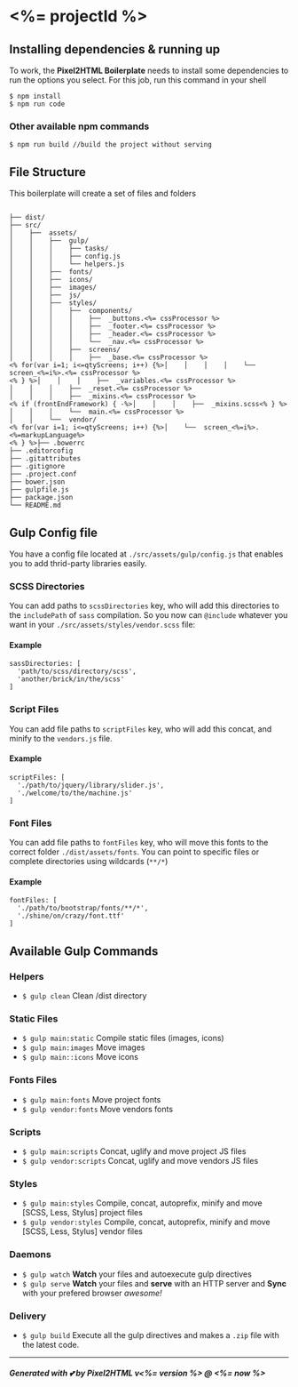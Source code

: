 # <%= projectId %>

## Installing dependencies & running up
To work, the **Pixel2HTML Boilerplate** needs to install some dependencies to run the options you select.
For this job, run this command in your shell

```
$ npm install
$ npm run code
```

### Other available npm commands

```
$ npm run build //build the project without serving
```

## File Structure

This boilerplate will create a set of files and folders

```

├── dist/
├── src/
│    ├──  assets/
│    │    ├──  gulp/
│    │    │    ├── tasks/
│    │    │    ├── config.js
│    │    │    └── helpers.js
│    │    ├──  fonts/
│    │    ├──  icons/
│    │    ├──  images/
│    │    ├──  js/
│    │    ├──  styles/
│    │    │    ├──  components/
│    │    │    │    ├──  _buttons.<%= cssProcessor %>
│    │    │    │    ├──  _footer.<%= cssProcessor %>
│    │    │    │    ├──  _header.<%= cssProcessor %>
│    │    │    │    └──  _nav.<%= cssProcessor %>
│    │    │    ├──  screens/
│    │    │    │    ├──  _base.<%= cssProcessor %>
<% for(var i=1; i<=qtyScreens; i++) {%>│    │    │    │    └──  screen_<%=i%>.<%= cssProcessor %>
<% } %>│    │    │    ├──  _variables.<%= cssProcessor %>
│    │    │    ├──  _reset.<%= cssProcessor %>
│    │    │    ├──  _mixins.<%= cssProcessor %>
<% if (frontEndFramework) { -%>│    │    │    ├──  _mixins.scss<% } %>
│    │    │    └──  main.<%= cssProcessor %>
│    │    └──  vendor/
<% for(var i=1; i<=qtyScreens; i++) {%>│    └──  screen_<%=i%>.<%=markupLanguage%>
<% } %>├── .bowerrc
├── .editorcofig
├── .gitattributes
├── .gitignore
├── .project.conf
├── bower.json
├── gulpfile.js
├── package.json
└── README.md
```

## Gulp Config file

You have a config file located at `./src/assets/gulp/config.js` that enables you to add thrid-party libraries easily.

### SCSS Directories

You can add paths to `scssDirectories` key, who will add this directories to the `includePath` of `sass` compilation. So you now can `@include` whatever you want in your `./src/assets/styles/vendor.scss` file:

#### Example
```
sassDirectories: [
  'path/to/scss/directory/scss',
  'another/brick/in/the/scss'
]
```

### Script Files

You can add file paths to `scriptFiles` key, who will add this concat, and minify to the `vendors.js` file.

#### Example
```
scriptFiles: [
  './path/to/jquery/library/slider.js',
  './welcome/to/the/machine.js'
]
```

### Font Files

You can add file paths to `fontFiles` key, who will move this fonts to the correct folder `./dist/assets/fonts`.
You can point to specific files or complete directories using wildcards (`**/*`)

#### Example
```
fontFiles: [
  './path/to/bootstrap/fonts/**/*',
  './shine/on/crazy/font.ttf'
]
```

## Available Gulp Commands

### Helpers
* `$ gulp clean` Clean /dist directory

### Static Files
* `$ gulp main:static` Compile static files (images, icons)
* `$ gulp main:images` Move images
* `$ gulp main::icons` Move icons

### Fonts Files
* `$ gulp main:fonts` Move project fonts
* `$ gulp vendor:fonts` Move vendors fonts

### Scripts
* `$ gulp main:scripts` Concat, uglify and move project JS files
* `$ gulp vendor:scripts` Concat, uglify and move vendors JS files

### Styles
* `$ gulp main:styles` Compile, concat, autoprefix, minify and move [SCSS, Less, Stylus] project files
* `$ gulp vendor:styles` Compile, concat, autoprefix, minify and move [SCSS, Less, Stylus] vendor files

### Daemons
* `$ gulp watch` **Watch** your files and autoexecute gulp directives
* `$ gulp serve` **Watch** your files and **serve** with an HTTP server and **Sync** with your prefered browser _awesome!_

### Delivery
 * `$ gulp build` Execute all the gulp directives and makes a `.zip` file with the latest code.

---

##### Generated with 💕 by Pixel2HTML v<%= version %> @ <%= now %>
